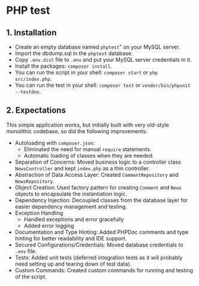 # PHP test

## 1. Installation

- Create an empty database named `phptest`" on your MySQL server.
- Import the dbdump.sql in the `phptest` database.
- Copy `.env.dist` file to `.env` and put your MySQL server credentials in it.
- Install the packages: `composer install`.
- You can run the script in your shell: `composer start` or `php src/index.php`.
- You can run the test in your shell: `composer test` or `vendor/bin/phpunit --testdox`.

## 2. Expectations

This simple application works, but initially built with very old-style monolithic codebase, so did the following improvements:

- Autoloading with `composer.json`:
  - Eliminated the need for manual `require` statements.
  - Automatic loading of classes when they are needed.
- Separation of Concerns: Moved business logic to a controller class `NewsController` and kept `index.php` as a thin controller.
- Abstraction of Data Access Layer: Created `CommentRepository` and `NewsRepository`.
- Object Creation: Used factory pattern for creating `Comment` and `News` objects to encapsulate the instantiation logic.
- Dependency Injection: Decoupled classes from the database layer for easier dependency management and testing.
- Exception Handling
  - Handled exceptions and error gracefully
  - Added error logging
- Documentation and Type Hinting: Added PHPDoc comments and type hinting for better readability and IDE support.
- Secured Configurations/Credentials: Moved database credentials to `.env` file.
- Tests: Added unit tests (deferred integration tests as it will probably need setting up and tearing down of test data).
- Custom Commands: Created custom commands for running and testing of the script.
